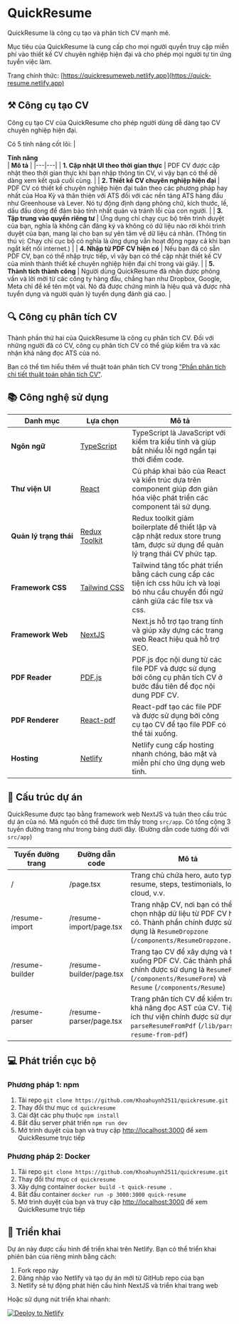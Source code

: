 # QuickResume

QuickResume là công cụ tạo và phân tích CV mạnh mẽ.

Mục tiêu của QuickResume là cung cấp cho mọi người quyền truy cập miễn phí vào thiết kế CV chuyên nghiệp hiện đại và cho phép mọi người tự tin ứng tuyển việc làm.

Trang chính thức: [https://quickresumeweb.netlify.app](https://quick-resume.netlify.app)

## ⚒️ Công cụ tạo CV

Công cụ tạo CV của QuickResume cho phép người dùng dễ dàng tạo CV chuyên nghiệp hiện đại.


Có 5 tính năng cốt lõi:
| <div style="width:285px">**Tính năng**</div> | **Mô tả** |
|---|---|
| **1. Cập nhật UI theo thời gian thực** | PDF CV được cập nhật theo thời gian thực khi bạn nhập thông tin CV, vì vậy bạn có thể dễ dàng xem kết quả cuối cùng. |
| **2. Thiết kế CV chuyên nghiệp hiện đại** | PDF CV có thiết kế chuyên nghiệp hiện đại tuân theo các phương pháp hay nhất của Hoa Kỳ và thân thiện với ATS đối với các nền tảng ATS hàng đầu như Greenhouse và Lever. Nó tự động định dạng phông chữ, kích thước, lề, dấu đầu dòng để đảm bảo tính nhất quán và tránh lỗi của con người. |
| **3. Tập trung vào quyền riêng tư** | Ứng dụng chỉ chạy cục bộ trên trình duyệt của bạn, nghĩa là không cần đăng ký và không có dữ liệu nào rời khỏi trình duyệt của bạn, mang lại cho bạn sự yên tâm về dữ liệu cá nhân. (Thông tin thú vị: Chạy chỉ cục bộ có nghĩa là ứng dụng vẫn hoạt động ngay cả khi bạn ngắt kết nối internet.) |
| **4. Nhập từ PDF CV hiện có** | Nếu bạn đã có sẵn PDF CV, bạn có thể nhập trực tiếp, vì vậy bạn có thể cập nhật thiết kế CV của mình thành thiết kế chuyên nghiệp hiện đại chỉ trong vài giây. |
| **5. Thành tích thành công** | Người dùng QuickResume đã nhận được phỏng vấn và lời mời từ các công ty hàng đầu, chẳng hạn như Dropbox, Google, Meta chỉ để kể tên một vài. Nó đã được chứng minh là hiệu quả và được nhà tuyển dụng và người quản lý tuyển dụng đánh giá cao. |

## 🔍 Công cụ phân tích CV

Thành phần thứ hai của QuickResume là công cụ phân tích CV. Đối với những người đã có CV, công cụ phân tích CV có thể giúp kiểm tra và xác nhận khả năng đọc ATS của nó.

Bạn có thể tìm hiểu thêm về thuật toán phân tích CV trong ["Phần phân tích chi tiết thuật toán phân tích CV"](https://quick-resume.netlify.app/resume-parser).

## 📚 Công nghệ sử dụng

| <div style="width:140px">**Danh mục**</div> | <div style="width:100px">**Lựa chọn**</div> | **Mô tả** |
|---|---|---|
| **Ngôn ngữ** | [TypeScript](https://github.com/microsoft/TypeScript) | TypeScript là JavaScript với kiểm tra kiểu tĩnh và giúp bắt nhiều lỗi ngớ ngẩn tại thời điểm code. |
| **Thư viện UI** | [React](https://github.com/facebook/react) | Cú pháp khai báo của React và kiến trúc dựa trên component giúp đơn giản hóa việc phát triển các component tái sử dụng. |
| **Quản lý trạng thái** | [Redux Toolkit](https://github.com/reduxjs/redux-toolkit) | Redux toolkit giảm boilerplate để thiết lập và cập nhật redux store trung tâm, được sử dụng để quản lý trạng thái CV phức tạp. |
| **Framework CSS** | [Tailwind CSS](https://github.com/tailwindlabs/tailwindcss) | Tailwind tăng tốc phát triển bằng cách cung cấp các tiện ích css hữu ích và loại bỏ nhu cầu chuyển đổi ngữ cảnh giữa các file tsx và css. |
| **Framework Web** | [NextJS](https://github.com/vercel/next.js) | Next.js hỗ trợ tạo trang tĩnh và giúp xây dựng các trang web React hiệu quả hỗ trợ SEO. |
| **PDF Reader** | [PDF.js](https://github.com/mozilla/pdf.js) | PDF.js đọc nội dung từ các file PDF và được sử dụng bởi công cụ phân tích CV ở bước đầu tiên để đọc nội dung PDF CV. |
| **PDF Renderer** | [React-pdf](https://github.com/diegomura/react-pdf) | React-pdf tạo các file PDF và được sử dụng bởi công cụ tạo CV để tạo file PDF có thể tải xuống. |
| **Hosting** | [Netlify](https://www.netlify.com/) | Netlify cung cấp hosting nhanh chóng, bảo mật và miễn phí cho ứng dụng web tĩnh. |

## 📁 Cấu trúc dự án

QuickResume được tạo bằng framework web NextJS và tuân theo cấu trúc dự án của nó. Mã nguồn có thể được tìm thấy trong `src/app`. Có tổng cộng 3 tuyến đường trang như trong bảng dưới đây. (Đường dẫn code tương đối với `src/app`)

| <div style="width:115px">**Tuyến đường trang**</div> | **Đường dẫn code** | **Mô tả** |
|---|---|---|
| / | /page.tsx | Trang chủ chứa hero, auto typing resume, steps, testimonials, logo cloud, v.v. |
| /resume-import | /resume-import/page.tsx | Trang nhập CV, nơi bạn có thể chọn nhập dữ liệu từ PDF CV hiện có. Thành phần chính được sử dụng là `ResumeDropzone` (`/components/ResumeDropzone.tsx`) |
| /resume-builder | /resume-builder/page.tsx | Trang tạo CV để xây dựng và tải xuống PDF CV. Các thành phần chính được sử dụng là `ResumeForm` (`/components/ResumeForm`) và `Resume` (`/components/Resume`) |
| /resume-parser | /resume-parser/page.tsx | Trang phân tích CV để kiểm tra khả năng đọc AST của CV. Tiện ích thư viện chính được sử dụng là `parseResumeFromPdf` (`/lib/parse-resume-from-pdf`) |

## 💻 Phát triển cục bộ

### Phương pháp 1: npm

1. Tải repo `git clone https://github.com/Khoahuynh2511/quickresume.git`
2. Thay đổi thư mục `cd quickresume`
3. Cài đặt các phụ thuộc `npm install`
4. Bắt đầu server phát triển `npm run dev`
5. Mở trình duyệt của bạn và truy cập [http://localhost:3000](http://localhost:3000) để xem QuickResume trực tiếp

### Phương pháp 2: Docker

1. Tải repo `git clone https://github.com/Khoahuynh2511/quickresume.git`
2. Thay đổi thư mục `cd quickresume`
3. Xây dựng container `docker build -t quick-resume .`
4. Bắt đầu container `docker run -p 3000:3000 quick-resume`
5. Mở trình duyệt của bạn và truy cập [http://localhost:3000](http://localhost:3000) để xem QuickResume trực tiếp

## 🚀 Triển khai

Dự án này được cấu hình để triển khai trên Netlify. Bạn có thể triển khai phiên bản của riêng mình bằng cách:

1. Fork repo này
2. Đăng nhập vào Netlify và tạo dự án mới từ GitHub repo của bạn
3. Netlify sẽ tự động phát hiện cấu hình NextJS và triển khai trang web

Hoặc sử dụng nút triển khai nhanh:

[![Deploy to Netlify](https://www.netlify.com/img/deploy/button.svg)](https://app.netlify.com/start/deploy?repository=https://github.com/Khoahuynh2511/quickresume)
